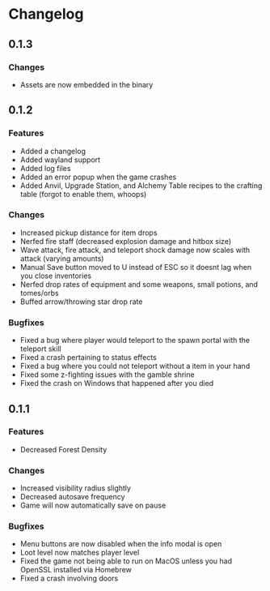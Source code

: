 # Changelog

## 0.1.3

### Changes

- Assets are now embedded in the binary

## 0.1.2

### Features

- Added a changelog
- Added wayland support
- Added log files
- Added an error popup when the game crashes
- Added Anvil, Upgrade Station, and Alchemy Table recipes to the crafting table (forgot to enable them, whoops)

### Changes

- Increased pickup distance for item drops
- Nerfed fire staff (decreased explosion damage and hitbox size)
- Wave attack, fire attack, and teleport shock damage now scales with attack (varying amounts)
- Manual Save button moved to U instead of ESC so it doesnt lag when you close inventories
- Nerfed drop rates of equipment and some weapons, small potions, and tomes/orbs
- Buffed arrow/throwing star drop rate

### Bugfixes

- Fixed a bug where player would teleport to the spawn portal with the teleport skill
- Fixed a crash pertaining to status effects
- Fixed a bug where you could not teleport without a item in your hand
- Fixed some z-fighting issues with the gamble shrine
- Fixed the crash on Windows that happened after you died

## 0.1.1

### Features

- Decreased Forest Density

### Changes

- Increased visibility radius slightly
- Decreased autosave frequency
- Game will now automatically save on pause

### Bugfixes

- Menu buttons are now disabled when the info modal is open
- Loot level now matches player level
- Fixed the game not being able to run on MacOS unless you had OpenSSL installed via Homebrew
- Fixed a crash involving doors
